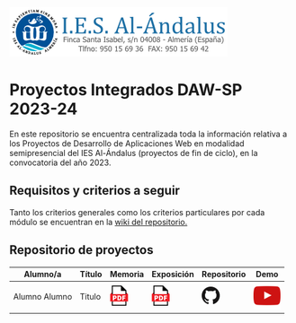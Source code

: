 <img src="img/LogoIESAlndalus.png">

# Proyectos Integrados DAW-SP 2023-24

En este repositorio se encuentra centralizada toda la información relativa a los Proyectos de Desarrollo de Aplicaciones Web en modalidad semipresencial del IES Al-Ándalus (proyectos de fin de ciclo), en la convocatoria del año 2023.

## Requisitos y criterios a seguir

Tanto los criterios generales como los criterios particulares por cada módulo se encuentran en la [wiki del repositorio.](https://github.com/pialandalus/proyectos-daw-2023/wiki)

## Repositorio de proyectos

<div align="center">
  
| Alumno/a | Título | Memoria | Exposición | Repositorio | Demo |
| ------------- | ------------- | ------------- | ------------- | ------------- | ------------- |
| Alumno Alumno  | Titulo  | [<img src="img/pdf.png">](pdf/memoria.pdf)  | [<img src="img/pdf.png">](pdf/presentación.pdf)  | [<img src="img/github.png">](https://github.com/)  | [<img src="img/youtube.png">](https://www.youtube.com)  |

</div>
